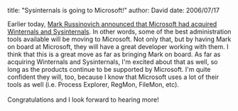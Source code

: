 
title: "Sysinternals is going to Microsoft!"
author: David
date: 2006/07/17

Earlier today, <A href="http://www.sysinternals.com/blog/2006/07/on-my-way-to-microsoft.html">Mark Russinovich announced that Microsoft had acquired Winternals and Sysinternals</A>. In other words, some of the best administration tools available will be moving to Microsoft. Not only that, but by having Mark on board at Microsoft, they will have a great developer working with them. I think that this is a great move as far as bringing Mark on board. As far as acquiring Winternals and Sysinternals, I'm excited about that as well, so long as the products continue to be supported by Microsoft. I'm quite confident they will, too, because I know that Microsoft uses a lot of their tools as well (i.e. Process Explorer, RegMon, FileMon, etc). <BR><BR>Congratulations and I look forward to hearing more!<BR>

